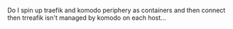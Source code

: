 Do I spin up traefik and komodo periphery as containers and then connect then trreafik isn't managed by komodo on each host...

